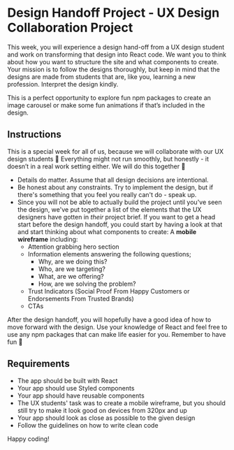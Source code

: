 # Design Handoff Project - UX Design Collaboration Project
This week, you will experience a design hand-off from a UX design student and work on transforming that design into React code. We want you to think about how you want to structure the site and what components to create. Your mission is to follow the designs thoroughly, but keep in mind that the designs are made from students that are, like you, learning a new profession. Interpret the design kindly.

This is a perfect opportunity to explore fun npm packages to create an image carousel or make some fun animations if that’s included in the design.

## Instructions
This is a special week for all of us, because we will collaborate with our UX design students 🤩 Everything might not run smoothly, but honestly - it doesn’t in a real work setting either. We will do this together 💪

- Details do matter. Assume that all design decisions are intentional.
- Be honest about any constraints. Try to implement the design, but if there's something that you feel you really can't do - speak up.
- Since you will not be able to actually build the project until you've seen the design, we've put together a list of the elements that the UX designers have gotten in _their_ project brief. If you want to get a head start before the design handoff, you could start by having a look at that and start thinking about what components to create:
A **mobile wireframe** including:
  - Attention grabbing hero section
  - Information elements answering the following questions;
    - Why, are we doing this?
    - Who, are we targeting?
    - What, are we offering?
    - How, are we solving the problem?
  - Trust Indicators (Social Proof From Happy Customers or Endorsements From Trusted Brands)
  - CTAs

After the design handoff, you will hopefully have a good idea of how to move forward with the design. Use your knowledge of React and feel free to use any npm packages that can make life easier for you. Remember to have fun 🥳

## Requirements
- The app should be built with React
- Your app should use Styled components
- Your app should have reusable components
- The UX students' task was to create a mobile wireframe, but you should still try to make it look good on devices from 320px and up
- Your app should look as close as possible to the given design
- Follow the guidelines on how to write clean code

Happy coding!
